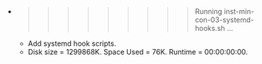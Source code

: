 * >>>>>>>>> Running inst-min-con-03-systemd-hooks.sh ...
  * Add systemd hook scripts.
  * Disk size = 1299868K. Space Used = 76K. Runtime = 00:00:00:00.
